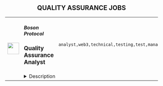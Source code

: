 <div align="center"><h2>QUALITY ASSURANCE JOBS</h2></div><table><tr>
                <td width="100" height="100" rowspan="2">
                    <img src="https://remoteok.com/assets/img/jobs/275121508905faa7c85834b72761e2ef1674803731.png" width="38px" height="auto">
                </td>
                <td width="300">
                    <h5>Boson Protocol</h5>
                    <h3>Quality Assurance Analyst</h3>
                </td>
                <td width="300">
                    <code>analyst,web3,technical,testing,test,manager,lead</code>
                </td>
                <td width="200">
                <text>4 days ago</text>
                </td>
                <td width="100" rowspan="2">
                <a href="https://remoteOK.com/remote-jobs/remote-quality-assurance-analyst-boson-protocol-185203" align="right" target="_blank">Apply</a>
                </td>
            </tr>
            <tr>
                <td colspan="3">
                <details><summary>Description</summary>
                <p><strong>Position:</strong> <strong>Quality Assurance Analyst </strong></p>
<p><strong>Location:</strong> <strong>Remote</strong></p>
<p><strong>Salary:</strong> <strong>Competitive</strong></p>
<p> </p>
<p><strong>Why work with us</strong></p>
<p><span style="font-weight:400;">Boson Protocol is the decentralized network on which future commerce will run. And it starts with metaverse commerce. Boson Protocol enables anyone to sell physical products in the metaverse as NFTs within our Decentraland space â Boson Portal.</span></p>
<p><span style="font-weight:400;">Imagine browsing for a fashion item for your avatar in the metaverse, then receiving the physical product on your doorstep or in-store. Now, your digital and physical self can both enjoy products and experiences from your favourite brands with Boson Portal. </span></p>
<p><span style="font-weight:400;">Built for creators, communities and merchants, Boson Protocol enables the seamless exchange of digital assets for physical products, services and experiences. Unlike centralized intermediaries, Boson has minimal fees, and is owned by the participants in the system, so that we all share in the value that we create.</span></p>
<p> </p>
<p><strong>Minimum Requirements:</strong></p>
<ul>
<li><span style="font-weight:400;">Manual Testing</span></li>
<li><span style="font-weight:400;">Web3 testing experience</span></li>
<li><span style="font-weight:400;">Test Automation</span></li>
<li><span style="font-weight:400;">Experience in Agile ways of working</span></li>
<li><span style="font-weight:400;">Systems thinking combined with a focus on detail</span></li>
<li><span style="font-weight:400;">Experience supporting Development teams to shape their work at the outset</span></li>
</ul>
<p> </p>
<p><strong>Bonus experience:</strong></p>
<ul>
<li style="font-weight:400;"><span style="font-weight:400;">Experience working with Metaverse</span></li>
<li style="font-weight:400;"><span style="font-weight:400;">Test Driven Development expertise</span></li>
<li style="font-weight:400;"><span style="font-weight:400;">Protocol testing experience</span></li>
</ul>
<p> </p>
<p><strong>What you will do:</strong></p>
<ul>
<li><span style="font-weight:400;">Write and execute Test Strategy</span></li>
<li><span style="font-weight:400;">Working as part of a cross functional team to write and execute test strategies on all development related to our core offering including Core Components and DApps </span></li>
<li><span style="font-weight:400;">Supporting the creation of automated test scripts.</span></li>
<li><span style="font-weight:400;">Taking part in Agile ceremonies to help the team continually learn and adapt. </span></li>
<li><span style="font-weight:400;">Test UI</span></li>
<li><span style="font-weight:400;">Test Protocol Outcomes</span></li>
<li><span style="font-weight:400;">Working with Product Manager and Technical Lead to define Acceptance Criteria & Definition of Done</span></li>
<li> </li>
</ul>
<p> </p>
<p><strong>What we offer you:</strong></p>
<ul>
<li><span style="font-weight:400;">Fully remote working, become the Digital Nomad you always wanted to be</span></li>
<li><span style="font-weight:400;">Flexible working hours, manage your own time how you see fit</span></li>
<li><span style="font-weight:400;">An opportunity to leverage cutting-edge Web3 technology and industry leading development practices</span></li>
<li><span style="font-weight:400;">Join one of the fastest growing Web3 ecosystems </span></li>
<li><span style="font-weight:400;">Close collaboration with leading projects and thought leaders in the space</span></li>
<li><span style="font-weight:400;">Career advancement encouraged</span></li>
<li><span style="font-weight:400;">Success will be rewarded with recognition</span></li>
<li><span style="font-weight:400;">Work with a team from over all over the world </span></li>
<li><span style="font-weight:400;">View Boson Protocol LInkedIn âLiveâ page to see what our team say about us</span></li>
<li><span style="font-weight:400;">Other benefits will vary depending on the country you live in </span></li>
</ul>
<p> </p>
<p><strong>Some of our guiding principles:</strong><strong> </strong></p>
<ul>
<li>
<strong>Dream Big</strong><span style="font-weight:400;">: We want to build technology that can outlast the founders and reshape commerce and society at large</span>
</li>
<li>
<strong>Self-Mastery</strong><span style="font-weight:400;">: Mindful conduct and always on learning are critical components of personal and collective growth</span>
</li>
<li>
<strong>Collaboration</strong><span style="font-weight:400;">: Expertise is key, but sharing knowledge and building together with joy is the foundation of truly remarkable work</span>
</li>
<li>
<strong>Stay lean</strong><span style="font-weight:400;">: Our ethos is to create and share value equitably, with minimal value extraction</span><span style="font-weight:400;">.</span>
</li>
</ul>
<p><br><br></p><br/><br/>Please mention the word **ACCOMPLISHMENT** and tag RNTQuMjM3LjE1Mi43NQ== when applying to show you read the job post completely (#RNTQuMjM3LjE1Mi43NQ==). This is a beta feature to avoid spam applicants. Companies can search these words to find applicants that read this and see they're human.
                </details>
                </td>
            </tr></table>